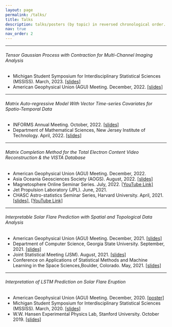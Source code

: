 ```yaml
---
layout: page
permalink: /talks/
title: Talks
description: talks/posters (by topic) in reversed chronological order. 
nav: true
nav_order: 2
---
```


<hr>
<h6>Tensor Gaussian Process with Contraction for Multi-Channel Imaging Analysis </h6>

<ul>
    <li>Michigan Student Symposium for Interdisciplinary Statistical Sciences (MSSISS). March, 2023. <a href="https://husun0822.github.io/assets/pdf/talks/2023-MSSISS-Slides.pdf"> [slides]</a></li>
    <li>American Geophysical Union (AGU) Meeting. December, 2022. <a href="https://husun0822.github.io/assets/pdf/talks/2022-AGU-Slides.pdf"> [slides]</a></li>
</ul>



<hr>
<h6>Matrix Auto-regressive Model With Vector Time-series Covariates for Spatio-Temporal Data </h6>

<ul>
    <li>INFORMS Annual Meeting. October, 2022. <a href="https://husun0822.github.io/assets/pdf/talks/2022-INFORMS-Slides.pdf"> [slides]</a></li>
    <li>Department of Mathematical Sciences, New Jersey Institute of Technology. April, 2022. <a href="https://husun0822.github.io/assets/pdf/talks/2022-NJIT-Slides.pdf"> [slides]</a> </li>    
</ul>





<hr>
<h6>Matrix Completion Method for the Total Electron Content Video Reconstruction & the VISTA Database </h6>

<ul>
    <li>American Geophysical Union (AGU) Meeting. December, 2022. </li>
    <li>Asia Oceania Geosciences Society (AOGS). August, 2022. <a href="https://husun0822.github.io/assets/pdf/talks/2022-AOGS-Slides.pdf"> [slides]</a></li>
    <li>Magnetosphere Online Seminar Series. July, 2022. <a href="https://www.youtube.com/watch?v=syUZaqSyTag&ab_channel=MagnetosphereSeminars"> [YouTube Link]</a> </li>
    <li>Jet Propulsion Laboratory (JPL). June, 2021. </li>
    <li>CHASC Astro-statistics Seminar Series, Harvard University. April, 2021. <a href="https://husun0822.github.io/assets/pdf/talks/2021-CHASC-VISTA-Slides.pdf"> [slides]</a>, <a href="https://www.youtube.com/watch?v=l0FjuXTKq5A&t=2s&ab_channel=VinayKashyap"> [YouTube Link]</a> </li>
</ul>




<hr>
<h6>Interpretable Solar Flare Prediction with Spatial and Topological Data Analysis </h6>

<ul>
    <li> American Geophysical Union (AGU) Meeting. December, 2021. <a href="https://husun0822.github.io/assets/pdf/talks/2021-AGU-Slides.pdf"> [slides]</a></li>
    <li> Department of Computer Science, Georgia State University. September, 2021. <a href="https://husun0822.github.io/assets/pdf/talks/2021-GSU-Slides.pdf"> [slides]</a> </li>
    <li> Joint Statistical Meeting (JSM). August, 2021. <a href="https://husun0822.github.io/assets/pdf/talks/2021-JSM-Slides.pdf"> [slides]</a> </li>
    <li> Conference on Applications of Statistical Methods and Machine Learning in the Space Sciences,Boulder, Colorado. May, 2021. <a href="https://husun0822.github.io/assets/pdf/talks/2021-Boulder-Slides.pdf"> [slides]</a> </li>
</ul>





<hr>
<h6>Interpretation of LSTM Prediction on Solar Flare Eruption </h6>

<ul>
    <li> American Geophysical Union (AGU) Meeting. December, 2020. <a href="https://husun0822.github.io/assets/pdf/talks/2020-MSSISS-Poster.pdf"> [poster]</a> </li>
    <li> Michigan Student Symposium for Interdisciplinary Statistical Sciences (MSSISS). March, 2020. <a href="https://husun0822.github.io/assets/pdf/talks/2020-MSSISS-Slides.pdf"> [slides]</a></li>
    <li> W.W. Hansen Experimental Physics Lab, Stanford University. October 2019. <a href="https://husun0822.github.io/assets/pdf/talks/2019-Stanford-Talk.pdf"> [slides]</a> </li>
</ul>
